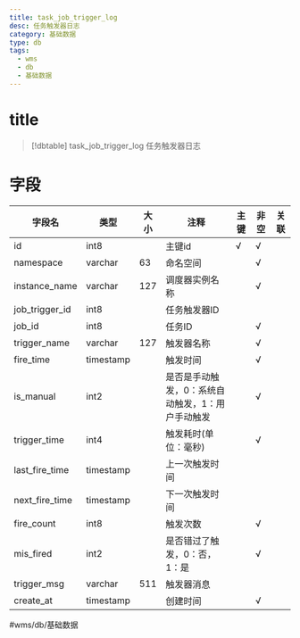 ```yaml
---
title: task_job_trigger_log
desc: 任务触发器日志
category: 基础数据
type: db
tags:
  - wms
  - db
  - 基础数据
---
```


# title
>[!dbtable] task_job_trigger_log
> 任务触发器日志

# 字段
| 字段名 | 类型 | 大小 | 注释 | 主键 | 非空 | 关联 |
| --- | --- | --- | --- | --- | --- | --- |
| id | int8 |  | 主键id | √ | √ |  |
| namespace | varchar | 63 | 命名空间 |  | √ |  |
| instance_name | varchar | 127 | 调度器实例名称 |  | √ |  |
| job_trigger_id | int8 |  | 任务触发器ID |  |  |  |
| job_id | int8 |  | 任务ID |  | √ |  |
| trigger_name | varchar | 127 | 触发器名称 |  | √ |  |
| fire_time | timestamp |  | 触发时间 |  | √ |  |
| is_manual | int2 |  | 是否是手动触发，0：系统自动触发，1：用户手动触发 |  | √ |  |
| trigger_time | int4 |  | 触发耗时(单位：毫秒) |  | √ |  |
| last_fire_time | timestamp |  | 上一次触发时间 |  |  |  |
| next_fire_time | timestamp |  | 下一次触发时间 |  |  |  |
| fire_count | int8 |  | 触发次数 |  | √ |  |
| mis_fired | int2 |  | 是否错过了触发，0：否，1：是 |  | √ |  |
| trigger_msg | varchar | 511 | 触发器消息 |  |  |  |
| create_at | timestamp |  | 创建时间 |  | √ |  |
#wms/db/基础数据

